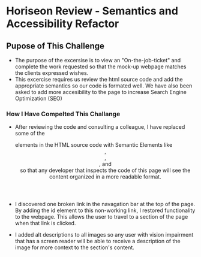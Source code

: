 # Horiseon Review - Semantics and Accessibility Refactor

## Pupose of This Challenge

* The purpose of the excersise is to view an "On-the-job-ticket" and complete the work requested so that the mock-up webpage matches the clients expressed wishes. 
* This excercise requires us review the html source code and add the appropriate semantics so our code is formated well. We have also been asked to add more accesibility to the page to increase Search Engine Optimization (SEO)

### How I Have Compelted This Challange

* After reviewing the code and consulting a colleague, I have replaced some of the <div> elements in the HTML source code with Semantic Elements like <header>, <nav>, <section>, and <footer> so that any developer that inspects the code of this page will see the content organized in a more readable format.

* I discovered one broken link in the navagation bar at the top of the page. By adding the id element to this non-working link, I restored functionality to the webpage. This allows the user to travel to a section of the page when that link is clicked.

* I added alt descriptions to all images so any user with vision impairment that has a screen reader will be able to receive a description of the image for more context to the section's content.